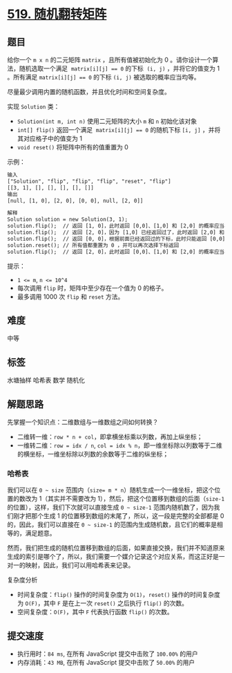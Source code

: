 # [519. 随机翻转矩阵](https://leetcode-cn.com/problems/random-flip-matrix/)

## 题目

给你一个 `m x n` 的二元矩阵 `matrix` ，且所有值被初始化为 0 。请你设计一个算法，随机选取一个满足  `matrix[i][j] == 0` 的下标  `(i, j)` ，并将它的值变为 1 。所有满足 `matrix[i][j] == 0` 的下标 `(i, j)` 被选取的概率应当均等。

尽量最少调用内置的随机函数，并且优化时间和空间复杂度。

实现 `Solution` 类：

- `Solution(int m, int n)` 使用二元矩阵的大小 `m` 和 `n` 初始化该对象
- `int[] flip()` 返回一个满足  `matrix[i][j] == 0` 的随机下标 `[i, j]` ，并将其对应格子中的值变为 1
- `void reset()` 将矩阵中所有的值重置为 0

示例：

```txt
输入
["Solution", "flip", "flip", "flip", "reset", "flip"]
[[3, 1], [], [], [], [], []]
输出
[null, [1, 0], [2, 0], [0, 0], null, [2, 0]]

解释
Solution solution = new Solution(3, 1);
solution.flip();  // 返回 [1, 0]，此时返回 [0,0]、[1,0] 和 [2,0] 的概率应当相同
solution.flip();  // 返回 [2, 0]，因为 [1,0] 已经返回过了，此时返回 [2,0] 和 [0,0] 的概率应当相同
solution.flip();  // 返回 [0, 0]，根据前面已经返回过的下标，此时只能返回 [0,0]
solution.reset(); // 所有值都重置为 0 ，并可以再次选择下标返回
solution.flip();  // 返回 [2, 0]，此时返回 [0,0]、[1,0] 和 [2,0] 的概率应当相同
```

提示：

- `1 <= m`, `n <= 10^4`
- 每次调用 `flip` 时，矩阵中至少存在一个值为 0 的格子。
- 最多调用 1000 次 `flip` 和 `reset` 方法。

## 难度

中等

## 标签

水塘抽样 哈希表 数学 随机化

## 解题思路

先掌握一个知识点：二维数组与一维数组之间如何转换？

- 二维转一维：`row * n + col`，即拿横坐标乘以列数，再加上纵坐标；
- 一维转二维：`row = idx / n`, `col = idx % n`，即一维坐标除以列数等于二维的横坐标，一维坐标除以列数的余数等于二维的纵坐标；

### 哈希表

我们可以在 `0 ~ size` 范围内（`size= m * n`）随机生成一个一维坐标，把这个位置的数改为 1（其实并不需要改为 1），然后，把这个位置移到数组的后面（`size-1`的位置），这样，我们下次就可以直接生成 `0 ~ size-1` 范围内随机数了，因为我们刚才把那个生成 1 的位置移到数组的末尾了，所以，这一段是完整的全部都是 0 的，因此，我们可以直接在 `0 ~ size-1` 的范围内生成随机数，且它们的概率是相等的，满足题意。

然而，我们把生成的随机位置移到数组的后面，如果直接交换，我们并不知道原来生成的索引是哪个了，所以，我们需要一个媒介记录这个对应关系，而这正好是一对一的映射，因此，我们可以用哈希表来记录。

复杂度分析

- 时间复杂度：`flip()` 操作的时间复杂度为 `O(1)`，`reset()` 操作的时间复杂度为 `O(F)`，其中 `F` 是在上一次 `reset()` 之后执行 `flip()` 的次数。
- 空间复杂度：`O(F)`，其中 `F` 代表执行函数 `flip()` 的次数。

## 提交速度

- 执行用时：`84 ms`, 在所有 JavaScript 提交中击败了 `100.00%` 的用户
- 内存消耗：`43 MB`, 在所有 JavaScript 提交中击败了 `50.00%` 的用户
